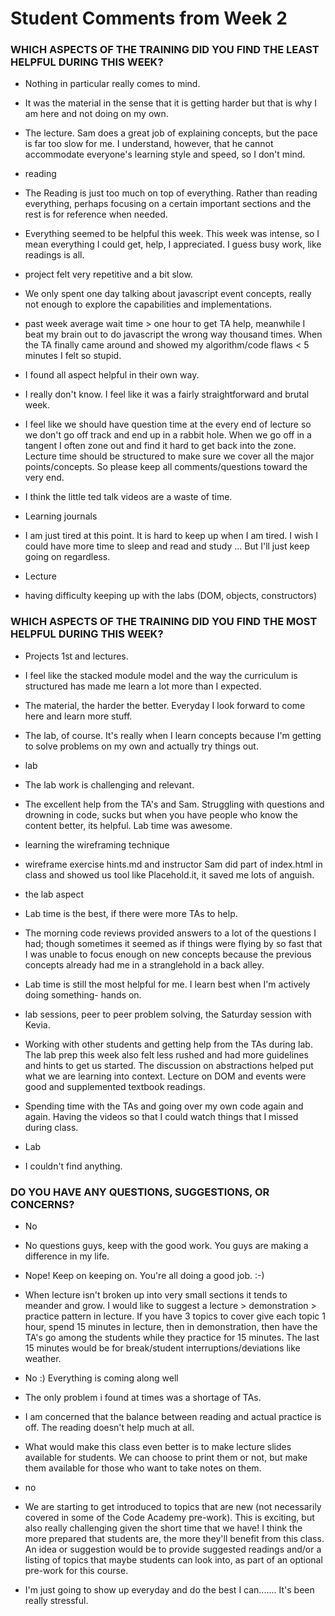 # Student Comments from Week 2

### WHICH ASPECTS OF THE TRAINING DID YOU FIND THE LEAST HELPFUL DURING THIS WEEK?

- Nothing in particular really comes to mind. 

- It was the material in the sense that it is getting harder but that is why I am here and not doing on my own.

- The lecture. Sam does a great job of explaining concepts, but the pace is far too slow for me. I understand, however, that he cannot accommodate everyone's learning style and speed, so I don't mind.

- reading

- The Reading is just too much on top of everything. Rather than reading everything, perhaps focusing on a certain important sections and the rest is for reference when needed.

- Everything seemed to be helpful this week. This week was intense, so I mean everything I could get, help, I appreciated. I guess busy work, like readings is all.

- project felt very repetitive and a bit slow.

- We only spent one day talking about javascript event concepts, really not enough to explore the capabilities and implementations.

- past week average wait time > one hour to get TA help, meanwhile I beat my brain out to do javascript the wrong way thousand times. When the TA finally came around and showed my algorithm/code flaws < 5 minutes I felt so stupid.

- I found all aspect helpful in their own way.

- I really don't know. I feel like it was a fairly straightforward and brutal week.

- I feel like we should have question time at the every end of lecture so we don't go off track and end up in a rabbit hole. When we go off in a tangent I often zone out and find it hard to get back into the zone. Lecture time should be structured to make sure we cover all the major points/concepts. So please keep all comments/questions toward the very end.

- I think the little ted talk videos are a waste of time.

- Learning journals

- I am just tired at this point. It is hard to keep up when I am tired. I wish I could have more time to sleep and read and study ... But I'll just keep going on regardless.

- Lecture

- having difficulty keeping up with the labs (DOM, objects, constructors)

### WHICH ASPECTS OF THE TRAINING DID YOU FIND THE MOST HELPFUL DURING THIS WEEK?

- Projects 1st and lectures.

- I feel like the stacked module model and the way the curriculum is structured has made me learn a lot more than I expected.

- The material, the harder the better. Everyday I look forward to come here and learn more stuff.

- The lab, of course. It's really when I learn concepts because I'm getting to solve problems on my own and actually try things out.

- lab

- The lab work is challenging and relevant.

- The excellent help from the TA's and Sam. Struggling with questions and drowning in code, sucks but when you have people who know the content better, its helpful. Lab time was awesome.

- learning the wireframing technique

- wireframe exercise hints.md and instructor Sam did part of index.html in class and showed us tool like Placehold.it, it saved me lots of anguish.

- the lab aspect

- Lab time is the best, if there were more TAs to help.

- The morning code reviews provided answers to a lot of the questions I had; though sometimes it seemed as if things were flying by so fast that I was unable to focus enough on new concepts because the previous concepts already had me in a stranglehold in a back alley.

- Lab time is still the most helpful for me. I learn best when I'm actively doing something- hands on.

- lab sessions, peer to peer problem solving, the Saturday session with Kevia.

- Working with other students and getting help from the TAs during lab. The lab prep this week also felt less rushed and had more guidelines and hints to get us started. The discussion on abstractions helped put what we are learning into context. Lecture on DOM and events were good and supplemented textbook readings.

- Spending time with the TAs and going over my own code again and again. Having the videos so that I could watch things that I missed during class.

- Lab

- I couldn't find anything.

### DO YOU HAVE ANY QUESTIONS, SUGGESTIONS, OR CONCERNS?

- No

- No questions guys, keep with the good work. You guys are making a difference in my life.

- Nope! Keep on keeping on. You're all doing a good job. :-)

- When lecture isn't broken up into very small sections it tends to meander and grow. I would like to suggest a lecture > demonstration > practice pattern in lecture. If you have 3 topics to cover give each topic 1 hour, spend 15 minutes in lecture, then in demonstration, then have the TA's go among the students while they practice for 15 minutes. The last 15 minutes would be for break/student interruptions/deviations like weather.

- No :) Everything is coming along well

- The only problem i found at times was a shortage of TAs.

- I am concerned that the balance between reading and actual practice is off. The reading doesn't help much at all.

- What would make this class even better is to make lecture slides available for students. We can choose to print them or not, but make them available for those who want to take notes on them.

- no

- We are starting to get introduced to topics that are new (not necessarily covered in some of the Code Academy pre-work). This is exciting, but also really challenging given the short time that we have! I think the more prepared that students are, the more they'll benefit from this class. An idea or suggestion would be to provide suggested readings and/or a listing of topics that maybe students can look into, as part of an optional pre-work for this course.

- I'm just going to show up everyday and do the best I can....... It's been really stressful.

